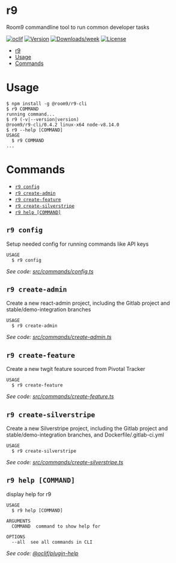 # r9

Room9 commandline tool to run common developer tasks

[![oclif](https://img.shields.io/badge/cli-oclif-brightgreen.svg)](https://oclif.io)
[![Version](https://img.shields.io/npm/v/r9.svg)](https://npmjs.org/package/@room9/r9)
[![Downloads/week](https://img.shields.io/npm/dw/r9.svg)](https://npmjs.org/package/@room9/r9)
[![License](https://img.shields.io/npm/l/r9.svg)](https://github.com/room9/r9/blob/master/package.json)

<!-- toc -->

- [r9](#r-9)
- [Usage](#usage)
- [Commands](#commands)
  <!-- tocstop -->

# Usage

<!-- usage -->

```sh-session
$ npm install -g @room9/r9-cli
$ r9 COMMAND
running command...
$ r9 (-v|--version|version)
@room9/r9-cli/0.4.2 linux-x64 node-v8.14.0
$ r9 --help [COMMAND]
USAGE
  $ r9 COMMAND
...
```

<!-- usagestop -->

# Commands

<!-- commands -->

- [`r9 config`](#r-9-config)
- [`r9 create-admin`](#r-9-create-admin)
- [`r9 create-feature`](#r-9-create-feature)
- [`r9 create-silverstripe`](#r-9-create-silverstripe)
- [`r9 help [COMMAND]`](#r-9-help-command)

## `r9 config`

Setup needed config for running commands like API keys

```
USAGE
  $ r9 config
```

_See code: [src/commands/config.ts](https://github.com/room9/r9-cli/blob/v0.4.2/src/commands/config.ts)_

## `r9 create-admin`

Create a new react-admin project, including the Gitlab project and stable/demo-integration branches

```
USAGE
  $ r9 create-admin
```

_See code: [src/commands/create-admin.ts](https://github.com/room9/r9-cli/blob/v0.4.2/src/commands/create-admin.ts)_

## `r9 create-feature`

Create a new twgit feature sourced from Pivotal Tracker

```
USAGE
  $ r9 create-feature
```

_See code: [src/commands/create-feature.ts](https://github.com/room9/r9-cli/blob/v0.4.2/src/commands/create-feature.ts)_

## `r9 create-silverstripe`

Create a new Silverstripe project, including the Gitlab project and stable/demo-integration branches, and Dockerfile/.gitlab-ci.yml

```
USAGE
  $ r9 create-silverstripe
```

_See code: [src/commands/create-silverstripe.ts](https://github.com/room9/r9-cli/blob/v0.4.2/src/commands/create-silverstripe.ts)_

## `r9 help [COMMAND]`

display help for r9

```
USAGE
  $ r9 help [COMMAND]

ARGUMENTS
  COMMAND  command to show help for

OPTIONS
  --all  see all commands in CLI
```

_See code: [@oclif/plugin-help](https://github.com/oclif/plugin-help/blob/v2.1.3/src/commands/help.ts)_

<!-- commandsstop -->
